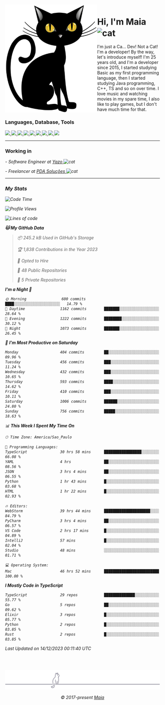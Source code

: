 <img align="left" src="https://raw.githubusercontent.com/gabrielmaialva33/gabrielmaialva33/master/assets/cat_0.png" alt="Stats" width="300px">

<h1 align="left">Hi, I'm Maia 
<img src="https://emojis.slackmojis.com/emojis/images/1643509834/36299/black-cat.gif?1643509834" width="50" height="60" align="center"  alt="cat"/>
</h1>

I'm just a Ca... Dev! Not a Cat! I'm a developer! By the way, let's introduce myself!
I'm 25 years old, and I'm a developer since 2015, I started studying Basic as my first programming
language, then I started studying Java programming, C++, TS and so on over time.
I love music and watching movies in my spare time, I also like to play games, but I don't have much time for that.

<h3 align="left">Languages, Database, Tools</h3>
<p>
  <a href="https://www.typescriptlang.org">
    <img src="https://skillicons.dev/icons?i=ts" />
  </a>
  <a href="https://go.dev">
    <img src="https://skillicons.dev/icons?i=go" />
  </a>
  <a href="https://www.python.org">
    <img src="https://skillicons.dev/icons?i=python" />
  </a>
  <a href="https://gradle.org">
    <img src="https://skillicons.dev/icons?i=gradle" />
  </a>
  <a href="https://redis.io">
    <img src="https://skillicons.dev/icons?i=redis" />
  </a>
  <a href="https://www.mongodb.com">
    <img src="https://skillicons.dev/icons?i=mongodb" />
  </a>
  <a href="https://nodejs.org">
    <img src="https://skillicons.dev/icons?i=nodejs" />
  </a>
  <a href="https://www.javascript.com">
    <img src="https://skillicons.dev/icons?i=js" />
  </a>
  <a href="https://www.docker.com">
    <img src="https://skillicons.dev/icons?i=docker" />
  </a>
</p>

<hr/>

<h3>Working in</h3>

<p><em> - Software Engineer at <a href="[https://pdasolucoes.com.br](https://yazo.com.br/)">Yazo
</a><img src="https://media.giphy.com/media/WUlplcMpOCEmTGBtBW/giphy.gif" width="30" alt="cat"> 
</em></p>
<p><em> - Freelancer at <a href="[https://pdasolucoes.com.br](https://pdasolucoes.com.br/)">PDA Soluções
</a><img src="https://media.giphy.com/media/WUlplcMpOCEmTGBtBW/giphy.gif" width="30" alt="cat"> 

<hr/>

### My Stats

<!--START_SECTION:waka-->
![Code Time](http://img.shields.io/badge/Code%20Time-3%2C589%20hrs%2014%20mins-blue)

![Profile Views](http://img.shields.io/badge/Profile%20Views-8-blue)

![Lines of code](https://img.shields.io/badge/From%20Hello%20World%20I%27ve%20Written-1.1%20million%20lines%20of%20code-blue)

**🐱 My GitHub Data** 

> 📦 245.2 kB Used in GitHub's Storage 
 > 
> 🏆 1,838 Contributions in the Year 2023
 > 
> 💼 Opted to Hire
 > 
> 📜 48 Public Repositories 
 > 
> 🔑 5 Private Repositories 
 > 
**I'm a Night 🦉** 

```text
🌞 Morning                600 commits         ████░░░░░░░░░░░░░░░░░░░░░   14.79 % 
🌆 Daytime                1162 commits        ███████░░░░░░░░░░░░░░░░░░   28.64 % 
🌃 Evening                1222 commits        ████████░░░░░░░░░░░░░░░░░   30.12 % 
🌙 Night                  1073 commits        ███████░░░░░░░░░░░░░░░░░░   26.45 % 
```
📅 **I'm Most Productive on Saturday** 

```text
Monday                   404 commits         ██░░░░░░░░░░░░░░░░░░░░░░░   09.96 % 
Tuesday                  456 commits         ███░░░░░░░░░░░░░░░░░░░░░░   11.24 % 
Wednesday                432 commits         ███░░░░░░░░░░░░░░░░░░░░░░   10.65 % 
Thursday                 593 commits         ████░░░░░░░░░░░░░░░░░░░░░   14.62 % 
Friday                   410 commits         ███░░░░░░░░░░░░░░░░░░░░░░   10.11 % 
Saturday                 1006 commits        ██████░░░░░░░░░░░░░░░░░░░   24.80 % 
Sunday                   756 commits         █████░░░░░░░░░░░░░░░░░░░░   18.63 % 
```


📊 **This Week I Spent My Time On** 

```text
🕑︎ Time Zone: America/Sao_Paulo

💬 Programming Languages: 
TypeScript               30 hrs 58 mins      █████████████████░░░░░░░░   66.08 % 
YAML                     4 hrs               ██░░░░░░░░░░░░░░░░░░░░░░░   08.56 % 
JSON                     3 hrs 4 mins        ██░░░░░░░░░░░░░░░░░░░░░░░   06.55 % 
Python                   1 hr 43 mins        █░░░░░░░░░░░░░░░░░░░░░░░░   03.68 % 
HTML                     1 hr 22 mins        █░░░░░░░░░░░░░░░░░░░░░░░░   02.93 % 

🔥 Editors: 
WebStorm                 39 hrs 44 mins      █████████████████████░░░░   84.79 % 
PyCharm                  3 hrs 4 mins        ██░░░░░░░░░░░░░░░░░░░░░░░   06.57 % 
VS Code                  2 hrs 17 mins       █░░░░░░░░░░░░░░░░░░░░░░░░   04.89 % 
IntelliJ                 57 mins             █░░░░░░░░░░░░░░░░░░░░░░░░   02.04 % 
Studio                   48 mins             ░░░░░░░░░░░░░░░░░░░░░░░░░   01.71 % 

💻 Operating System: 
Mac                      46 hrs 52 mins      █████████████████████████   100.00 % 
```

**I Mostly Code in TypeScript** 

```text
TypeScript               29 repos            ██████████████░░░░░░░░░░░   55.77 % 
Go                       5 repos             ██░░░░░░░░░░░░░░░░░░░░░░░   09.62 % 
Elixir                   3 repos             █░░░░░░░░░░░░░░░░░░░░░░░░   05.77 % 
Python                   2 repos             █░░░░░░░░░░░░░░░░░░░░░░░░   03.85 % 
Rust                     2 repos             █░░░░░░░░░░░░░░░░░░░░░░░░   03.85 % 
```




 Last Updated on 14/12/2023 00:11:40 UTC
<!--END_SECTION:waka-->


<br/>
<br/>

<p align="center"><img src="https://raw.githubusercontent.com/gabrielmaialva33/gabrielmaialva33/master/assets/gray0_ctp_on_line.svg?sanitize=true" /></p>
<p align="center">&copy; 2017-present <a href="https://github.com/gabrielmaialva33/" target="_blank">Maia</a>